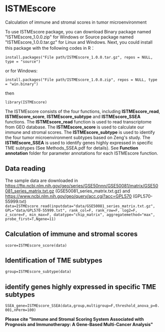 # ISTMEscore
Calculation of immune and stromal scores in tumor microenvironment

To use ISTMEscore package, you can download Binary package named "ISTMEscore_1.0.0.zip" for Windows or Source package named "ISTMEscore_1.0.0.tar.gz" for Linux and Windows. Next, you could install this package with the following codes in R：

```install.packages("File path/ISTMEscore_1.0.0.tar.gz", repos = NULL, type = "source")```

or for Windows:

```install.packages("File path/ISTMEscore_1.0.0.zip", repos = NULL, type = "win.binary")```

then

```library(ISTMEscore)```

The ISTMEscore consists of the four functions, including **ISTMEscore_read**, **ISTMEscore_score**, **ISTMEscore_subtype** and **ISTMEscore_SSEA** functions. The **ISTMEscore_read** function is used to read transcriptome from GEO database. The **ISTMEscore_score** is used to calculate our immune and stromal scores. The **ISTMEscore_subtype** is used to identify the four tumor microenvironment subtypes based on Zeng's study. The **ISTMEscore_SSEA** is used to identify genes highly expressed in specific TME subtypes (See Methods_SSEA.pdf for details). See **Function annotation** folder for parameter annotations for each ISTMEscore function.

## Data reading
The sample data are downloaded in https://ftp.ncbi.nlm.nih.gov/geo/series/GSE50nnn/GSE50081/matrix/GSE50081_series_matrix.txt.gz (GSE50081_series_matrix.txt.gz) and https://www.ncbi.nlm.nih.gov/geo/query/acc.cgi?acc=GPL570 (GPL570-55999.txt)
```data=ISTMEscore_read(inputdata="data/GSE50081_series_matrix.txt.gz", GPL="data/GPL570-55999.txt", rank_col=F, rank_row=F, log2=F, z_score=F, min_max=F, datatype="chip_matrix", aggregatemethod="max", probe_first=T,Ngene=11)```

## Calculation of immune and stromal scores
```score=ISTMEscore_score(data)```

## Identification of TME subtypes
```group=ISTMEscore_subtype(data)```

## identify genes highly expressed in specific TME subtypes
```SSEA_gene=ISTMEscore_SSEA(data,group,multigroup=F,threshold_anova_p=0.001,nPerm=100)```

**Please cite "Immune and Stromal Scoring System Associated with Prognosis and Immunotherapy: A Gene-Based Multi-Cancer Analysis"**
